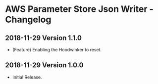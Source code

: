 # AWS Parameter Store Json Writer - Changelog

## 2018-11-29 Version 1.1.0

* (Feature) Enabling the Hoodwinker to reset.

## 2018-11-29 Version 1.0.0

* Initial Release.